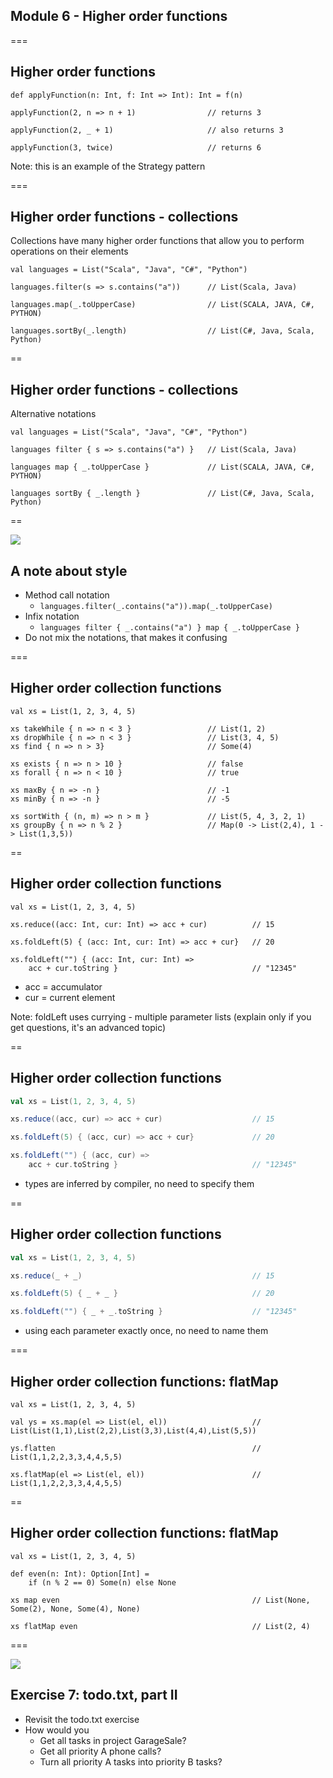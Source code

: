 <!-- .slide: data-background-color="#6a1520" -->
## Module 6 - Higher order functions

===
## Higher order functions

```scala[1|3|5|7]
def applyFunction(n: Int, f: Int => Int): Int = f(n)

applyFunction(2, n => n + 1)                // returns 3

applyFunction(2, _ + 1)                     // also returns 3

applyFunction(3, twice)                     // returns 6
```

Note: this is an example of the Strategy pattern

===
## Higher order functions - collections
Collections have many higher order functions that allow you to perform operations on their elements

```scala[1|1-3|1,5|1,7]
val languages = List("Scala", "Java", "C#", "Python")

languages.filter(s => s.contains("a"))      // List(Scala, Java)

languages.map(_.toUpperCase)                // List(SCALA, JAVA, C#, PYTHON)

languages.sortBy(_.length)                  // List(C#, Java, Scala, Python)

```

==
## Higher order functions - collections
Alternative notations

```scala[1|1-3|1,5|1,7]
val languages = List("Scala", "Java", "C#", "Python")

languages filter { s => s.contains("a") }   // List(Scala, Java)

languages map { _.toUpperCase }             // List(SCALA, JAVA, C#, PYTHON)

languages sortBy { _.length }               // List(C#, Java, Scala, Python)

```

==
<!-- .slide: class="fragmented-lists" -->
<img src="/scala101/images/do_dont.png" class="slideLabel"/>

## A note about style
* Method call notation
  * `languages.filter(_.contains("a")).map(_.toUpperCase)`
* Infix notation
  * `languages filter { _.contains("a") } map { _.toUpperCase }`
* Do not mix the notations, that makes it confusing

===
## Higher order collection functions
```scala[1|1,3-5|1,7-8|1,10-11|1,13-14]
val xs = List(1, 2, 3, 4, 5)

xs takeWhile { n => n < 3 }                 // List(1, 2)
xs dropWhile { n => n < 3 }                 // List(3, 4, 5)
xs find { n => n > 3}                       // Some(4)

xs exists { n => n > 10 }                   // false
xs forall { n => n < 10 }                   // true

xs maxBy { n => -n }                        // -1
xs minBy { n => -n }                        // -5

xs sortWith { (n, m) => n > m }             // List(5, 4, 3, 2, 1)
xs groupBy { n => n % 2 }                   // Map(0 -> List(2,4), 1 -> List(1,3,5))
```

==
## Higher order collection functions
```scala[1|1-3|1,5|1,7-8]
val xs = List(1, 2, 3, 4, 5)

xs.reduce((acc: Int, cur: Int) => acc + cur)          // 15

xs.foldLeft(5) { (acc: Int, cur: Int) => acc + cur}   // 20

xs.foldLeft("") { (acc: Int, cur: Int) => 
    acc + cur.toString }                              // "12345"
```

* acc = accumulator
* cur = current element

Note: foldLeft uses currying - multiple parameter lists (explain only if you get questions, it's an advanced topic)

==
## Higher order collection functions
```scala
val xs = List(1, 2, 3, 4, 5)

xs.reduce((acc, cur) => acc + cur)                    // 15

xs.foldLeft(5) { (acc, cur) => acc + cur}             // 20

xs.foldLeft("") { (acc, cur) => 
    acc + cur.toString }                              // "12345"
```

* types are inferred by compiler, no need to specify them

==
## Higher order collection functions
```scala
val xs = List(1, 2, 3, 4, 5)

xs.reduce(_ + _)                                      // 15

xs.foldLeft(5) { _ + _ }                              // 20

xs.foldLeft("") { _ + _.toString }                    // "12345"
```

* using each parameter exactly once, no need to name them

===
## Higher order collection functions: flatMap
```scala[1-3|1-5|1,7]
val xs = List(1, 2, 3, 4, 5)

val ys = xs.map(el => List(el, el))                   // List(List(1,1),List(2,2),List(3,3),List(4,4),List(5,5))

ys.flatten                                            // List(1,1,2,2,3,3,4,4,5,5)

xs.flatMap(el => List(el, el))                        // List(1,1,2,2,3,3,4,4,5,5)
```

==
## Higher order collection functions: flatMap
```scala[1-4|1-6|1-4,8]
val xs = List(1, 2, 3, 4, 5)

def even(n: Int): Option[Int] =
    if (n % 2 == 0) Some(n) else None
    
xs map even                                           // List(None, Some(2), None, Some(4), None)

xs flatMap even                                       // List(2, 4)

```

===
<!-- .slide: data-background-color="#002b00" class="fragmented-lists" -->
<img src="/scala101/images/exercise.png" class="slideLabel"/>

## Exercise 7: todo.txt, part II
* Revisit the todo.txt exercise
* How would you
  * Get all tasks in project GarageSale?
  * Get all priority A phone calls?
  * Turn all priority A tasks into priority B tasks?


